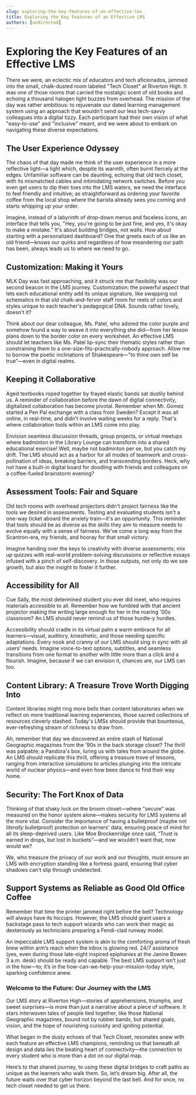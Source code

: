 ```yaml
---
slug: exploring-the-key-features-of-an-effective-lms
title: Exploring the Key Features of an Effective LMS
authors: [undirected]
---
```



# Exploring the Key Features of an Effective LMS

There we were, an eclectic mix of educators and tech aficionados, jammed into the small, chalk-dusted room labeled "Tech Closet" at Riverton High. It was one of those rooms that carried the nostalgic scent of old books and echoing a thousand halogen light buzzes from overhead. The mission of the day was rather ambitious: to rejuvenate our dated learning management system using an approach that wouldn't send our less tech-savvy colleagues into a digital tizzy. Each participant had their own vision of what "easy-to-use" and "inclusive" meant, and we were about to embark on navigating these diverse expectations.

## The User Experience Odyssey

The chaos of that day made me think of the user experience in a more reflective light—a light which, despite its warmth, often burnt fiercely at the edges. Unfamiliar software can be daunting, echoing that old tech closet, with its mismatched cables and intimidating network switches. Before you even get users to dip their toes into the LMS waters, we need the interface to feel friendly and intuitive; as straightforward as ordering your favorite coffee from the local shop where the barista already sees you coming and starts whipping up your order.

Imagine, instead of a labyrinth of drop-down menus and faceless icons, an interface that tells you, "Hey, you're going to be just fine, and yes, it's okay to make a mistake.” It's about building bridges, not walls. How about starting with a personalized dashboard? One that greets each of us like an old friend—knows our quirks and regardless of how meandering our path has been, always leads us to where we need to go.

## Customization: Making it Yours

MLK Day was fast approaching, and it struck me that flexibility was our second beacon in the LMS journey. Customization: the powerful aspect that lets each educational entity add its unique signature, like swapping out schematics in that old chalk-and-fervor staff room for reels of colors and styles unique to each teacher's pedagogical DNA. Sounds rather lovely, doesn't it? 

Think about our dear colleague, Ms. Patel, who adored the color purple and somehow found a way to weave it into everything she did—from her lesson plans down to the border color on every worksheet. An effective LMS should let teachers like Ms. Patel lip-sync their thematic styles rather than constraining them to a one-size-fits-practically-nobody approach. Allow me to borrow the poetic inclinations of Shakespeare—"to thine own self be true”—even in digital realms.

## Keeping it Collaborative

Aged textbooks roped together by frayed elastic bands sat dustily behind us. A reminder of collaboration before the dawn of digital connectivity, digitalized collaboration has become pivotal. Remember when Mr. Gomez started a Pen Pal exchange with a class from Sweden? Except it was all online, in real-time, and didn't involve waiting weeks for a reply. That's where collaboration tools within an LMS come into play.

Envision seamless discussion threads, group projects, or virtual meetups where badminton in the Library Lounge can transform into a shared educational exercise! Well, maybe not badminton per se, but you catch my drift. The LMS should act as a harbor for all modes of teamwork and cross-pollination of ideas, breaking barriers, and transcending borders. Heck, why not have a built-in digital board for doodling with friends and colleagues on a coffee-fueled brainstorm evening?

## Assessment Tools: Fair and Square

Old tech rooms with overhead projectors didn't project fairness like the tools we desired in assessments. Testing and evaluating students isn't a one-way ticket aboard the anxiety train—it's an opportunity. This reminder that tools should be as diverse as the skills they aim to measure needs to evolve equally with a sense of fairness. We've come a long way from the Scantron-era, my friends, and hooray for that small victory.

Imagine handing over the keys to creativity with diverse assessments; mix up quizzes with real-world problem-solving discussions or reflective essays infused with a pinch of self-discovery. In those outputs, not only do we see growth, but also the insight to foster it further.

## Accessibility for All

Cue Sally, the most determined student you ever did meet, who requires materials accessible to all. Remember how we fumbled with that ancient projector making the writing large enough for her in the roaring '00s classroom? An LMS should never remind us of those hurdle-y hurdles. 

Accessibility should cradle in its virtual palm a warm embrace for all learners—visual, auditory, kinesthetic, and those needing specific adaptations. Every nook and cranny of our LMS should sing in sync with all users’ needs. Imagine voice-to-text options, subtitles, and seamless transitions from one format to another with little more than a click and a flourish. Imagine, because if we can envision it, chances are, our LMS can too.

## Content Library: A Treasure Trove Worth Digging Into

Content libraries might ring more bells than content laboratories when we reflect on more traditional learning experiences, those sacred collections of resources cleverly stashed. Today's LMSs should provide that bounteous, ever-refreshing stream of richness to draw from.

Ah, remember that day we discovered an entire stash of National Geographic magazines from the '90s in the back storage closet? The thrill was palpable; a Pandora's box, luring us with tales from around the globe. An LMS should replicate this thrill, offering a treasure trove of lessons, ranging from interactive simulations to articles plunging into the intricate world of nuclear physics—and even how bees dance to find their way home.

## Security: The Fort Knox of Data

Thinking of that shaky lock on the broom closet—where "secure" was measured on the honor system alone—makes security for LMS systems all the more vital. Consider the importance of having a bulletproof (maybe not *literally* bulletproof) protection on learners' data, ensuring peace of mind for all its sleep-deprived users. Like Moe Brockenridge once said, “Trust is earned in drops, but lost in buckets”—and we wouldn't want that, now would we?

We, who treasure the privacy of our work and our thoughts, must ensure an LMS with encryption standing like a fortress guard, ensuring that cyber shadows can't slip through undetected.

## Support Systems as Reliable as Good Old Office Coffee

Remember that time the printer jammed right before the bell? Technology will always have its hiccups. However, the LMS should grant users a backstage pass to tech support wizards who can work their magic as dexterously as technicians preparing a Fendi-clad runway model.

An impeccable LMS support system is akin to the comforting aroma of fresh brew within arm’s reach when the inbox is glowing red. 24/7 assistance (yes, even during those late-night inspired epiphanies at the Janine Bowen 3 a.m. desk) should be ready and capable. The best LMS support isn’t just in the how—to; it’s in the how-can-we-help-your-mission-today style, sparking confidence anew.

### Welcome to the Future: Our Journey with the LMS

Our LMS story at Riverton High—stories of apprehensions, triumphs, and sweet surprises—is more than just a narrative about a piece of software. It stars interwoven tales of people tied together, like those National Geographic magazines, bound not by rubber bands, but shared goals, vision, and the hope of nourishing curiosity and igniting potential.

What began in the dusty echoes of that Tech Closet, resonates anew with each feature an effective LMS champions, reminding us that beneath all design and data lies the beating heart of connectivity—the connection to every student who is more than a dot on our digital map.

Here’s to that shared journey, to using these digital bridges to craft paths as unique as the learners who walk them. So, let’s dream big. After all, the future waits over that cyber horizon beyond the last bell. And for once, no tech closet needed to get us there.
